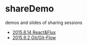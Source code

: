 # shareDemo
demos and slides of sharing sessions

* [2015.8.14 React&Flux](/react-flux) 
* [2015.9.2 Git/Git-Flow](/git)
